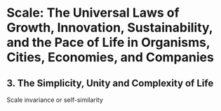 # Scale: The Universal Laws of Growth, Innovation, Sustainability, and the Pace of Life in Organisms, Cities, Economies, and Companies

## 3. The Simplicity, Unity and Complexity of Life

Scale invariance or self-similarity

